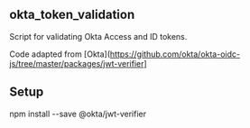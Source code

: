 ## okta_token_validation
Script for validating Okta Access and ID tokens.

Code adapted from [Okta](https://github.com/okta/okta-oidc-js/tree/master/packages/jwt-verifier]

## Setup
npm install --save @okta/jwt-verifier
